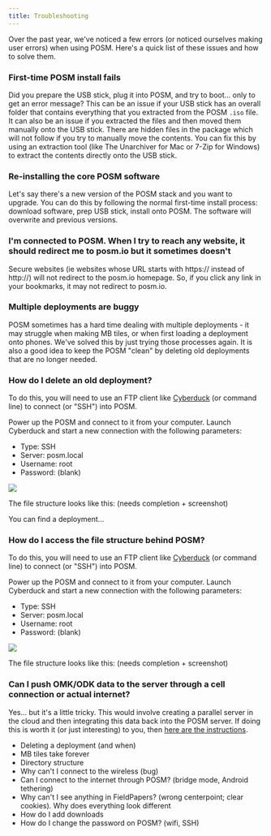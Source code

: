 ```yaml
---
title: Troubleshooting
---
```


Over the past year, we've noticed a few errors (or noticed ourselves making user errors) when using POSM. Here's a quick list of these issues and how to solve them.

### First-time POSM install fails

Did you prepare the USB stick, plug it into POSM, and try to boot... only to get an error message? This can be an issue if your USB stick has an overall folder that contains everything that you extracted from the POSM `.iso` file. It can also be an issue if you extracted the files and then moved them manually onto the USB stick. There are hidden files in the package which will not follow if you try to manually move the contents. You can fix this by using an extraction tool (like The Unarchiver for Mac or 7-Zip for Windows) to extract the contents directly onto the USB stick.

### Re-installing the core POSM software

Let's say there's a new version of the POSM stack and you want to upgrade. You can do this by following the normal first-time install process: download software, prep USB stick, install onto POSM. The software will overwrite and previous versions.

### I'm connected to POSM. When I try to reach any website, it should redirect me to posm.io but it sometimes doesn't

Secure websites (ie websites whose URL starts with https:// instead of http://) will not redirect to the posm.io homepage. So, if you click any link in your bookmarks, it may not redirect to posm.io.

### Multiple deployments are buggy

POSM sometimes has a hard time dealing with multiple deployments - it may struggle when making MB tiles, or when first loading a deployment onto phones. We've solved this by just trying those processes again. It is also a good idea to keep the POSM "clean" by deleting old deployments that are no longer needed.

### How do I delete an old deployment?

To do this, you will need to use an FTP client like [Cyberduck](https://cyberduck.io/?l=en) (or command line) to connect (or "SSH") into POSM.

Power up the POSM and connect to it from your computer. Launch Cyberduck and start a new connection with the following parameters:
* Type: SSH
* Server: posm.local
* Username: root
* Password: (blank)

![](https://i.imgur.com/jVbr0vE.png)

The file structure looks like this: (needs completion + screenshot)

You can find a deployment...


### How do I access the file structure behind POSM?

To do this, you will need to use an FTP client like [Cyberduck](https://cyberduck.io/?l=en) (or command line) to connect (or "SSH") into POSM.

Power up the POSM and connect to it from your computer. Launch Cyberduck and start a new connection with the following parameters:
* Type: SSH
* Server: posm.local
* Username: root
* Password: (blank)

![](https://i.imgur.com/jVbr0vE.png)

The file structure looks like this: (needs completion + screenshot)


### Can I push OMK/ODK data to the server through a cell connection or actual internet?

Yes... but it's a little tricky. This would involve creating a parallel server in the cloud and then integrating this data back into the POSM server. If doing this is worth it (or just interesting) to you, then [here are the instructions](https://hackmd.io/EYFhA4DYDMFMEYC0BDEBmYiSXmx4BOAY0iwHZoAGAVnnFkrICYyg).

- Deleting a deployment (and when)
- MB tiles take forever
- Directory structure
- Why can't I connect to the wireless (bug)
- Can I connect to the internet through POSM? (bridge mode, Android tethering)
- Why can't I see anything in FieldPapers? (wrong centerpoint; clear cookies). Why does everything look different
- How do I add downloads
- How do I change the password on POSM? (wifi, SSH)
